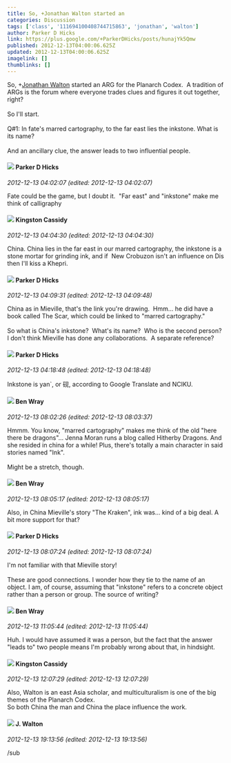 ```yaml
---
title: So, +Jonathan Walton started an
categories: Discussion
tags: ['class', '111694100408744715863', 'jonathan', 'walton']
author: Parker D Hicks
link: https://plus.google.com/+ParkerDHicks/posts/hunajYk5Qmw
published: 2012-12-13T04:00:06.625Z
updated: 2012-12-13T04:00:06.625Z
imagelink: []
thumblinks: []
---
```


So, <span class="proflinkWrapper"><span class="proflinkPrefix">+</span><a class="proflink" href="https://plus.google.com/111694100408744715863" oid="111694100408744715863">Jonathan Walton</a></span> started an ARG for the Planarch Codex.  A tradition of ARGs is the forum where everyone trades clues and figures it out together, right?<br /><br />So I&#39;ll start.<br /><br />Q#1: In fate&#39;s marred cartography, to the far east lies the inkstone. What is its name?<br /><br />And an ancillary clue, the answer leads to two influential people.
<div id='comment z12hgxiqzk2aznmro04cevwa2svcfrjy2t00k'>
  <h4><img src='{{site.baseurl}}//images/avatars/108920141388510066880_photo.jpg'> Parker D Hicks</h4>
      <p><cite>2012-12-13 04:02:07 (edited: 2012-12-13 04:02:07)</cite></p>
        <p>Fate could be the game, but I doubt it.  &quot;Far east&quot; and &quot;inkstone&quot; make me think of calligraphy</p>
</div>
        

<div id='comment z12hgxiqzk2aznmro04cevwa2svcfrjy2t00k'>
  <h4><img src='{{site.baseurl}}//images/avatars/110820867937238391587_photo.jpg'> Kingston Cassidy</h4>
      <p><cite>2012-12-13 04:04:30 (edited: 2012-12-13 04:04:30)</cite></p>
        <p>China. China lies in the far east in our marred cartography, the inkstone is a stone mortar for grinding ink, and if  New Crobuzon isn&#39;t an influence on Dis then I&#39;ll kiss a Khepri.</p>
</div>
        

<div id='comment z12hgxiqzk2aznmro04cevwa2svcfrjy2t00k'>
  <h4><img src='{{site.baseurl}}//images/avatars/108920141388510066880_photo.jpg'> Parker D Hicks</h4>
      <p><cite>2012-12-13 04:09:31 (edited: 2012-12-13 04:09:48)</cite></p>
        <p>China as in Mieville, that&#39;s the link you&#39;re drawing.  Hmm... he did have a book called The Scar, which could be linked to &quot;marred cartography.&quot;<br /><br />So what is China&#39;s inkstone?  What&#39;s its name?  Who is the second person?  I don&#39;t think Mieville has done any collaborations.  A separate reference?</p>
</div>
        

<div id='comment z12hgxiqzk2aznmro04cevwa2svcfrjy2t00k'>
  <h4><img src='{{site.baseurl}}//images/avatars/108920141388510066880_photo.jpg'> Parker D Hicks</h4>
      <p><cite>2012-12-13 04:18:48 (edited: 2012-12-13 04:18:48)</cite></p>
        <p>Inkstone is yan`, or 砚, according to Google Translate and NCIKU.</p>
</div>
        

<div id='comment z12hgxiqzk2aznmro04cevwa2svcfrjy2t00k'>
  <h4><img src='{{site.baseurl}}//images/avatars/117478240607286855024_photo.jpg'> Ben Wray</h4>
      <p><cite>2012-12-13 08:02:26 (edited: 2012-12-13 08:03:37)</cite></p>
        <p>Hmmm. You know, &quot;marred cartography&quot; makes me think of the old &quot;here there be dragons&quot;... Jenna Moran runs a blog called Hitherby Dragons. And she resided in china for a while! Plus, there&#39;s totally a main character in said stories named &quot;Ink&quot;.<br /><br />Might be a stretch, though.</p>
</div>
        

<div id='comment z12hgxiqzk2aznmro04cevwa2svcfrjy2t00k'>
  <h4><img src='{{site.baseurl}}//images/avatars/117478240607286855024_photo.jpg'> Ben Wray</h4>
      <p><cite>2012-12-13 08:05:17 (edited: 2012-12-13 08:05:17)</cite></p>
        <p>Also, in China Mieville&#39;s story &quot;The Kraken&quot;, ink was... kind of a big deal. A bit more support for that?</p>
</div>
        

<div id='comment z12hgxiqzk2aznmro04cevwa2svcfrjy2t00k'>
  <h4><img src='{{site.baseurl}}//images/avatars/108920141388510066880_photo.jpg'> Parker D Hicks</h4>
      <p><cite>2012-12-13 08:07:24 (edited: 2012-12-13 08:07:24)</cite></p>
        <p>I&#39;m not familiar with that Mieville story!<br /><br />These are good connections. I wonder how they tie to the name of an object. I am, of course, assuming that &quot;inkstone&quot; refers to a concrete object rather than a person or group. The source of writing?</p>
</div>
        

<div id='comment z12hgxiqzk2aznmro04cevwa2svcfrjy2t00k'>
  <h4><img src='{{site.baseurl}}//images/avatars/117478240607286855024_photo.jpg'> Ben Wray</h4>
      <p><cite>2012-12-13 11:05:44 (edited: 2012-12-13 11:05:44)</cite></p>
        <p>Huh. I would have assumed it was a person, but the fact that the answer &quot;leads to&quot; two people means I&#39;m probably wrong about that, in hindsight.</p>
</div>
        

<div id='comment z12hgxiqzk2aznmro04cevwa2svcfrjy2t00k'>
  <h4><img src='{{site.baseurl}}//images/avatars/110820867937238391587_photo.jpg'> Kingston Cassidy</h4>
      <p><cite>2012-12-13 12:07:29 (edited: 2012-12-13 12:07:29)</cite></p>
        <p>Also, Walton is an east Asia scholar, and multiculturalism is one of the big themes of the Planarch Codex. <br />So both China the man and China the place influence the work. </p>
</div>
        

<div id='comment z12hgxiqzk2aznmro04cevwa2svcfrjy2t00k'>
  <h4><img src='{{site.baseurl}}//images/avatars/111694100408744715863_photo.jpg'> J. Walton</h4>
      <p><cite>2012-12-13 19:13:56 (edited: 2012-12-13 19:13:56)</cite></p>
        <p>/sub</p>
</div>
        